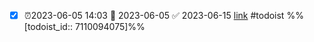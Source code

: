 - [x] ⏰2023-06-05 14:03 📅 2023-06-05 ✅ 2023-06-15 [link](https://todoist.com/showTask?id=7110094075) #todoist %%[todoist_id:: 7110094075]%%